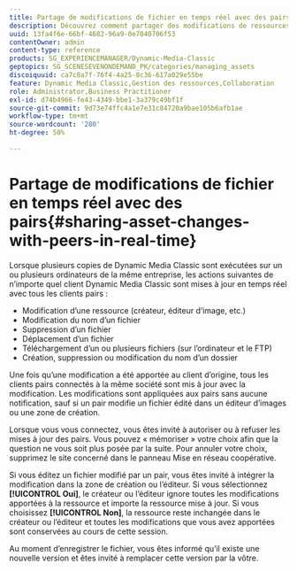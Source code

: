 ```yaml
---
title: Partage de modifications de fichier en temps réel avec des pairs
description: Découvrez comment partager des modifications de ressources avec des pairs en temps réel.
uuid: 13fa4f6e-66bf-4682-96a9-0e7040706f53
contentOwner: admin
content-type: reference
products: SG_EXPERIENCEMANAGER/Dynamic-Media-Classic
geptopics: SG_SCENESEVENONDEMAND_PK/categories/managing_assets
discoiquuid: ca7c8a7f-76f4-4a25-8c36-617a029e55be
feature: Dynamic Media Classic,Gestion des ressources,Collaboration
role: Administrator,Business Practitioner
exl-id: d74b4966-fe43-4349-bbe1-3a379c49bf1f
source-git-commit: 9d73e74ffc4a1e7e31c84720a9bae105b6afb1ae
workflow-type: tm+mt
source-wordcount: '280'
ht-degree: 50%

---
```


# Partage de modifications de fichier en temps réel avec des pairs{#sharing-asset-changes-with-peers-in-real-time}

Lorsque plusieurs copies de Dynamic Media Classic sont exécutées sur un ou plusieurs ordinateurs de la même entreprise, les actions suivantes de n’importe quel client Dynamic Media Classic sont mises à jour en temps réel avec tous les clients pairs :

* Modification d’une ressource (créateur, éditeur d’image, etc.)
* Modification du nom d’un fichier
* Suppression d’un fichier
* Déplacement d’un fichier
* Téléchargement d’un ou plusieurs fichiers (sur l’ordinateur et le FTP)
* Création, suppression ou modification du nom d’un dossier

Une fois qu’une modification a été apportée au client d’origine, tous les clients pairs connectés à la même société sont mis à jour avec la modification. Les modifications sont appliquées aux pairs sans aucune notification, sauf si un pair modifie un fichier édité dans un éditeur d’images ou une zone de création.

Lorsque vous vous connectez, vous êtes invité à autoriser ou à refuser les mises à jour des pairs. Vous pouvez « mémoriser » votre choix afin que la question ne vous soit plus posée par la suite. Pour annuler votre choix, supprimez le site concerné dans le panneau Mise en réseau coopérative.

Si vous éditez un fichier modifié par un pair, vous êtes invité à intégrer la modification dans la zone de création ou l’éditeur. Si vous sélectionnez **[!UICONTROL Oui]**, le créateur ou l’éditeur ignore toutes les modifications apportées à la ressource et importe la ressource mise à jour. Si vous choisissez **[!UICONTROL Non]**, la ressource reste inchangée dans le créateur ou l’éditeur et toutes les modifications que vous avez apportées sont conservées au cours de cette session.

Au moment d’enregistrer le fichier, vous êtes informé qu’il existe une nouvelle version et êtes invité à remplacer cette version par la vôtre.
